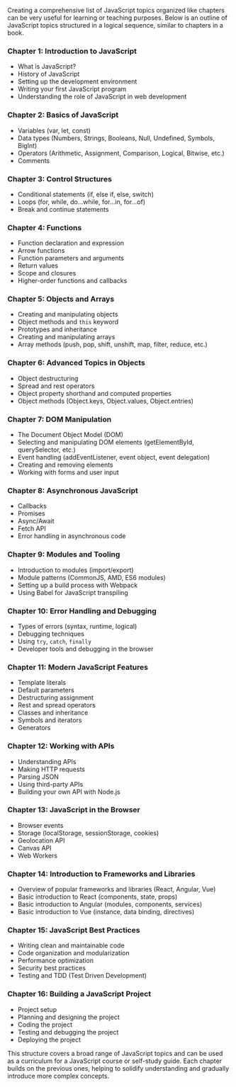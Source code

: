  Creating a comprehensive list of JavaScript topics organized like chapters can be very useful for learning or teaching purposes. Below is an outline of JavaScript topics structured in a logical sequence, similar to chapters in a book.

### Chapter 1: Introduction to JavaScript
- What is JavaScript?
- History of JavaScript
- Setting up the development environment
- Writing your first JavaScript program
- Understanding the role of JavaScript in web development

### Chapter 2: Basics of JavaScript
- Variables (var, let, const)
- Data types (Numbers, Strings, Booleans, Null, Undefined, Symbols, BigInt)
- Operators (Arithmetic, Assignment, Comparison, Logical, Bitwise, etc.)
- Comments

### Chapter 3: Control Structures
- Conditional statements (if, else if, else, switch)
- Loops (for, while, do...while, for...in, for...of)
- Break and continue statements

### Chapter 4: Functions
- Function declaration and expression
- Arrow functions
- Function parameters and arguments
- Return values
- Scope and closures
- Higher-order functions and callbacks

### Chapter 5: Objects and Arrays
- Creating and manipulating objects
- Object methods and `this` keyword
- Prototypes and inheritance
- Creating and manipulating arrays
- Array methods (push, pop, shift, unshift, map, filter, reduce, etc.)

### Chapter 6: Advanced Topics in Objects
- Object destructuring
- Spread and rest operators
- Object property shorthand and computed properties
- Object methods (Object.keys, Object.values, Object.entries)

### Chapter 7: DOM Manipulation
- The Document Object Model (DOM)
- Selecting and manipulating DOM elements (getElementById, querySelector, etc.)
- Event handling (addEventListener, event object, event delegation)
- Creating and removing elements
- Working with forms and user input

### Chapter 8: Asynchronous JavaScript
- Callbacks
- Promises
- Async/Await
- Fetch API
- Error handling in asynchronous code

### Chapter 9: Modules and Tooling
- Introduction to modules (import/export)
- Module patterns (CommonJS, AMD, ES6 modules)
- Setting up a build process with Webpack
- Using Babel for JavaScript transpiling

### Chapter 10: Error Handling and Debugging
- Types of errors (syntax, runtime, logical)
- Debugging techniques
- Using `try`, `catch`, `finally`
- Developer tools and debugging in the browser

### Chapter 11: Modern JavaScript Features
- Template literals
- Default parameters
- Destructuring assignment
- Rest and spread operators
- Classes and inheritance
- Symbols and iterators
- Generators

### Chapter 12: Working with APIs
- Understanding APIs
- Making HTTP requests
- Parsing JSON
- Using third-party APIs
- Building your own API with Node.js

### Chapter 13: JavaScript in the Browser
- Browser events
- Storage (localStorage, sessionStorage, cookies)
- Geolocation API
- Canvas API
- Web Workers

### Chapter 14: Introduction to Frameworks and Libraries
- Overview of popular frameworks and libraries (React, Angular, Vue)
- Basic introduction to React (components, state, props)
- Basic introduction to Angular (modules, components, services)
- Basic introduction to Vue (instance, data binding, directives)

### Chapter 15: JavaScript Best Practices
- Writing clean and maintainable code
- Code organization and modularization
- Performance optimization
- Security best practices
- Testing and TDD (Test Driven Development)

### Chapter 16: Building a JavaScript Project
- Project setup
- Planning and designing the project
- Coding the project
- Testing and debugging the project
- Deploying the project

This structure covers a broad range of JavaScript topics and can be used as a curriculum for a JavaScript course or self-study guide. Each chapter builds on the previous ones, helping to solidify understanding and gradually introduce more complex concepts.
